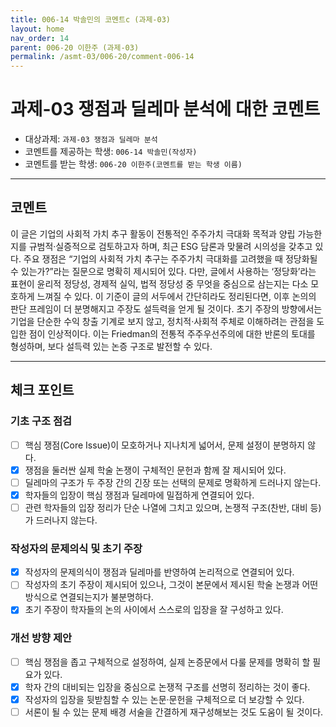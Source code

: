 ```yaml
---
title: 006-14 박솔민의 코멘트c (과제-03) 
layout: home
nav_order: 14
parent: 006-20 이한주 (과제-03)
permalink: /asmt-03/006-20/comment-006-14
---
```


# 과제-03 쟁점과 딜레마 분석에 대한 코멘트

- 대상과제: `과제-03 쟁점과 딜레마 분석`
- 코멘트를 제공하는 학생: `006-14 박솔민(작성자)` 
- 코멘트를 받는 학생: `006-20 이한주(코멘트를 받는 학생 이름)` 

---

## 코멘트

이 글은 기업의 사회적 가치 추구 활동이 전통적인 주주가치 극대화 목적과 양립 가능한지를 규범적·실증적으로 검토하고자 하며, 최근 ESG 담론과 맞물려 시의성을 갖추고 있다. 주요 쟁점은 “기업의 사회적 가치 추구는 주주가치 극대화를 고려했을 때 정당화될 수 있는가?”라는 질문으로 명확히 제시되어 있다. 다만, 글에서 사용하는 ‘정당화’라는 표현이 윤리적 정당성, 경제적 실익, 법적 정당성 중 무엇을 중심으로 삼는지는 다소 모호하게 느껴질 수 있다. 이 기준이 글의 서두에서 간단히라도 정리된다면, 이후 논의의 판단 프레임이 더 분명해지고 주장도 설득력을 얻게 될 것이다. 초기 주장의 방향에서는 기업을 단순한 수익 창출 기계로 보지 않고, 정치적·사회적 주체로 이해하려는 관점을 도입한 점이 인상적이다. 이는 Friedman의 전통적 주주우선주의에 대한 반론의 토대를 형성하며, 보다 설득력 있는 논증 구조로 발전할 수 있다.

---

## 체크 포인트

### **기초 구조 점검**
- [ ] 핵심 쟁점(Core Issue)이 모호하거나 지나치게 넓어서, 문제 설정이 분명하지 않다.
- [x] 쟁점을 둘러싼 실제 학술 논쟁이 구체적인 문헌과 함께 잘 제시되어 있다.
- [ ] 딜레마의 구조가 두 주장 간의 긴장 또는 선택의 문제로 명확하게 드러나지 않는다.
- [x] 학자들의 입장이 핵심 쟁점과 딜레마에 밀접하게 연결되어 있다.
- [ ] 관련 학자들의 입장 정리가 단순 나열에 그치고 있으며, 논쟁적 구조(찬반, 대비 등)가 드러나지 않는다.

### **작성자의 문제의식 및 초기 주장**
- [x] 작성자의 문제의식이 쟁점과 딜레마를 반영하여 논리적으로 연결되어 있다.
- [ ] 작성자의 초기 주장이 제시되어 있으나, 그것이 본문에서 제시된 학술 논쟁과 어떤 방식으로 연결되는지가 불분명하다.
- [x] 초기 주장이 학자들의 논의 사이에서 스스로의 입장을 잘 구성하고 있다.

### **개선 방향 제안**
- [ ] 핵심 쟁점을 좁고 구체적으로 설정하여, 실제 논증문에서 다룰 문제를 명확히 할 필요가 있다.
- [x] 학자 간의 대비되는 입장을 중심으로 논쟁적 구조를 선명히 정리하는 것이 좋다.
- [x] 작성자의 입장을 뒷받침할 수 있는 논문·문헌을 구체적으로 더 보강할 수 있다.
- [ ] 서론이 될 수 있는 문제 배경 서술을 간결하게 재구성해보는 것도 도움이 될 것이다.
